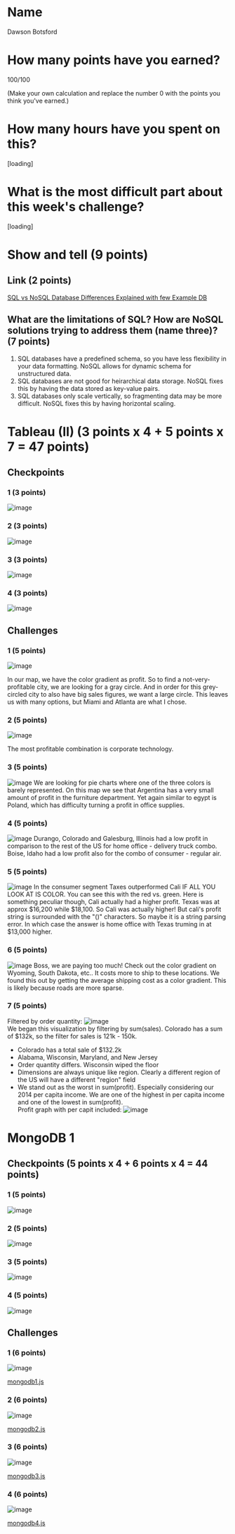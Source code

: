 # Name
Dawson Botsford

# How many points have you earned?
100/100

(Make your own calculation and replace the number 0 with the points you think you've earned.)

# How many hours have you spent on this?
[loading]

# What is the most difficult part about this week's challenge?
[loading]

# Show and tell (9 points)

## Link (2 points)

[SQL vs NoSQL Database Differences Explained with few Example DB](http://www.thegeekstuff.com/2014/01/sql-vs-nosql-db/)

## What are the limitations of SQL? How are NoSQL solutions trying to address them (name three)? (7 points)
1. SQL databases have a predefined schema, so you have less flexibility in your data formatting. NoSQL allows for dynamic schema for unstructured data.
2. SQL databases are not good for heirarchical data storage. NoSQL fixes this by having the data stored as key-value pairs.
3. SQL databases only scale vertically, so fragmenting data may be more difficult. NoSQL fixes this by having horizontal scaling.


# Tableau (II) (3 points x 4 + 5 points x 7 = 47 points)

## Checkpoints

### 1 (3 points)

![image](http://i.imgur.com/RdRBjpg.png)

### 2 (3 points)

![image](http://i.imgur.com/f4svcXm.png)

### 3 (3 points)

![image](http://i.imgur.com/raMVpms.png)

### 4 (3 points)

![image](http://i.imgur.com/ZyqdUpq.png)

## Challenges

### 1 (5 points)

![image](http://i.imgur.com/U0z3fiS.png)

In our map, we have the color gradient as profit. So to find a not-very-profitable city, we are looking for a gray circle. And in order for this grey-circled city to also have big sales figures, we want a large circle. This leaves us with many options, but Miami and Atlanta are what I chose.

### 2 (5 points)

![image](http://i.imgur.com/wb2mfko.png)

The most profitable combination is corporate technology. 

### 3 (5 points)

![image](http://i.imgur.com/0kSKQkU.png)
We are looking for pie charts where one of the three colors is barely represented. On this map we see that Argentina has a very small amount of profit in the furniture department. Yet again similar to egypt is Poland, which has difficulty turning a profit in office supplies.

### 4 (5 points)

![image](http://i.imgur.com/lmIpUol.png)
Durango, Colorado and Galesburg, Illinois had a low profit in comparison to the rest of the US for home office - delivery truck combo. Boise, Idaho had a low profit also for the combo of consumer - regular air.

### 5 (5 points)

![image](http://i.imgur.com/sT4P8Kh.png)
In the consumer segment Taxes outperformed Cali IF ALL YOU LOOK AT IS COLOR. You can see this with the red vs. green. Here is something peculiar though, Cali actually had a higher profit. Texas was at approx $16,200 while $18,100. So Cali was actually higher! But cali's profit string is surrounded with the "()" characters. So maybe it is a string parsing error. In which case the answer is home office with Texas truming in at $13,000 higher.

### 6 (5 points)

![image](http://i.imgur.com/gcmhj7L.png/)
Boss, we are paying too much! Check out the color gradient on Wyoming, South Dakota, etc.. It costs more to ship to these locations. We found this out by getting the average shipping cost as a color gradient. This is likely because roads are more sparse.

### 7 (5 points)
Filtered by order quantity:
![image](http://i.imgur.com/UzC3h2d.png)<br>
We began this visualization by filtering by sum(sales). Colorado has a sum of $132k, so the filter for sales is 121k - 150k. 
<br>
* Colorado has a total sale of $132.2k
* Alabama, Wisconsin, Maryland, and New Jersey
* Order quantity differs. Wisconsin wiped the floor
* Dimensions are always unique like region. Clearly a different region of the US will have a different "region" field
* We stand out as the worst in sum(profit). Especially considering our 2014 per capita income. We are one of the highest in per capita income and one of the lowest in sum(profit).
<br>Profit graph with per capit included:
![image](http://i.imgur.com/DgHrSZG.png)


# MongoDB 1

## Checkpoints (5 points x 4 + 6 points x 4 = 44  points)

### 1 (5 points)

![image](http://i.imgur.com/G3qaJNY.png)

### 2 (5 points)

![image](http://i.imgur.com/VFfTajO.png)

### 3 (5 points)

![image](image.png?raw=true)

### 4 (5 points)

![image](image.png?raw=true)

## Challenges


### 1 (6 points)

![image](image.png?raw=true)

[mongodb1.js](mongodb1.js)

### 2 (6 points)

![image](image.png?raw=true)

[mongodb2.js](mongodb2.js)

### 3 (6 points)

![image](image.png?raw=true)

[mongodb3.js](mongodb3.js)

### 4 (6 points)

![image](image.png?raw=true)

[mongodb4.js](mongodb4.js)
